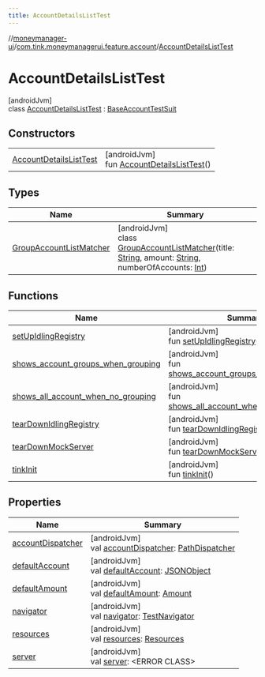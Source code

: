 ```yaml
---
title: AccountDetailsListTest
---
```

//[moneymanager-ui](../../../index.html)/[com.tink.moneymanagerui.feature.account](../index.html)/[AccountDetailsListTest](index.html)



# AccountDetailsListTest



[androidJvm]\
class [AccountDetailsListTest](index.html) : [BaseAccountTestSuit](../-base-account-test-suit/index.html)



## Constructors


| | |
|---|---|
| [AccountDetailsListTest](-account-details-list-test.html) | [androidJvm]<br>fun [AccountDetailsListTest](-account-details-list-test.html)() |


## Types


| Name | Summary |
|---|---|
| [GroupAccountListMatcher](-group-account-list-matcher/index.html) | [androidJvm]<br>class [GroupAccountListMatcher](-group-account-list-matcher/index.html)(title: [String](https://kotlinlang.org/api/latest/jvm/stdlib/kotlin/-string/index.html), amount: [String](https://kotlinlang.org/api/latest/jvm/stdlib/kotlin/-string/index.html), numberOfAccounts: [Int](https://kotlinlang.org/api/latest/jvm/stdlib/kotlin/-int/index.html)) |


## Functions


| Name | Summary |
|---|---|
| [setUpIdlingRegistry](../../com.tink.moneymanagerui/-base-test-suite/set-up-idling-registry.html) | [androidJvm]<br>fun [setUpIdlingRegistry](../../com.tink.moneymanagerui/-base-test-suite/set-up-idling-registry.html)() |
| [shows_account_groups_when_grouping](shows_account_groups_when_grouping.html) | [androidJvm]<br>fun [shows_account_groups_when_grouping](shows_account_groups_when_grouping.html)() |
| [shows_all_account_when_no_grouping](shows_all_account_when_no_grouping.html) | [androidJvm]<br>fun [shows_all_account_when_no_grouping](shows_all_account_when_no_grouping.html)() |
| [tearDownIdlingRegistry](../../com.tink.moneymanagerui/-base-test-suite/tear-down-idling-registry.html) | [androidJvm]<br>fun [tearDownIdlingRegistry](../../com.tink.moneymanagerui/-base-test-suite/tear-down-idling-registry.html)() |
| [tearDownMockServer](../../com.tink.moneymanagerui/-base-test-suite/tear-down-mock-server.html) | [androidJvm]<br>fun [tearDownMockServer](../../com.tink.moneymanagerui/-base-test-suite/tear-down-mock-server.html)() |
| [tinkInit](../../com.tink.moneymanagerui/-base-test-suite/tink-init.html) | [androidJvm]<br>fun [tinkInit](../../com.tink.moneymanagerui/-base-test-suite/tink-init.html)() |


## Properties


| Name | Summary |
|---|---|
| [accountDispatcher](../-base-account-test-suit/account-dispatcher.html) | [androidJvm]<br>val [accountDispatcher](../-base-account-test-suit/account-dispatcher.html): [PathDispatcher](../../com.tink.moneymanagerui.testutil/-path-dispatcher/index.html) |
| [defaultAccount](../-base-account-test-suit/default-account.html) | [androidJvm]<br>val [defaultAccount](../-base-account-test-suit/default-account.html): [JSONObject](https://developer.android.com/reference/kotlin/org/json/JSONObject.html) |
| [defaultAmount](../-base-account-test-suit/default-amount.html) | [androidJvm]<br>val [defaultAmount](../-base-account-test-suit/default-amount.html): [Amount](../../com.tink.model.misc/-amount/index.html) |
| [navigator](../../com.tink.moneymanagerui/-base-test-suite/navigator.html) | [androidJvm]<br>val [navigator](../../com.tink.moneymanagerui/-base-test-suite/navigator.html): [TestNavigator](../../com.tink.moneymanagerui.testutil/-test-navigator/index.html) |
| [resources](../../com.tink.moneymanagerui/-base-test-suite/resources.html) | [androidJvm]<br>val [resources](../../com.tink.moneymanagerui/-base-test-suite/resources.html): [Resources](https://developer.android.com/reference/kotlin/android/content/res/Resources.html) |
| [server](../../com.tink.moneymanagerui/-base-test-suite/server.html) | [androidJvm]<br>val [server](../../com.tink.moneymanagerui/-base-test-suite/server.html): &lt;ERROR CLASS&gt; |

